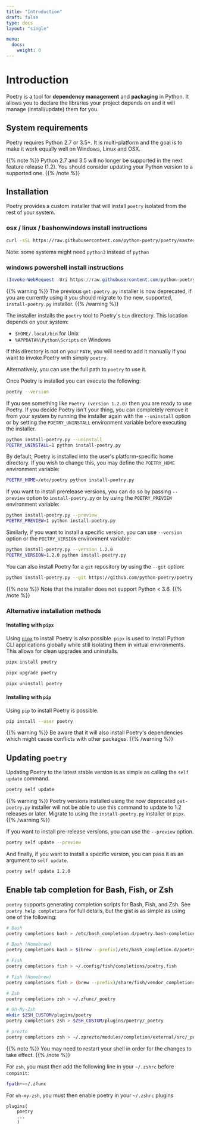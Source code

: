 ```yaml
---
title: "Introduction"
draft: false
type: docs
layout: "single"

menu:
  docs:
    weight: 0
---
```


# Introduction

Poetry is a tool for **dependency management** and **packaging** in Python.
It allows you to declare the libraries your project depends on and it will manage (install/update) them for you.


## System requirements

Poetry requires Python 2.7 or 3.5+. It is multi-platform and the goal is to make it work equally well
on Windows, Linux and OSX.

{{% note %}}
Python 2.7 and 3.5 will no longer be supported in the next feature release (1.2).
You should consider updating your Python version to a supported one.
{{% /note %}}

## Installation

Poetry provides a custom installer that will install `poetry` isolated
from the rest of your system.

### osx / linux / bashonwindows install instructions
```bash
curl -sSL https://raw.githubusercontent.com/python-poetry/poetry/master/install-poetry.py | python -
```
Note: some systems might need `python3` instead of `python`

### windows powershell install instructions
```powershell
(Invoke-WebRequest -Uri https://raw.githubusercontent.com/python-poetry/poetry/master/install-poetry.py -UseBasicParsing).Content | python -
```

{{% warning %}}
The previous `get-poetry.py` installer is now deprecated, if you are currently using it
you should migrate to the new, supported, `install-poetry.py` installer.
{{% /warning %}}

The installer installs the `poetry` tool to Poetry's `bin` directory. This location depends on your system:

- `$HOME/.local/bin` for Unix
- `%APPDATA%\Python\Scripts` on Windows

If this directory is not on your `PATH`, you will need to add it manually
if you want to invoke Poetry with simply `poetry`.

Alternatively, you can use the full path to `poetry` to use it.

Once Poetry is installed you can execute the following:

```bash
poetry --version
```

If you see something like `Poetry (version 1.2.0)` then you are ready to use Poetry.
If you decide Poetry isn't your thing, you can completely remove it from your system
by running the installer again with the `--uninstall` option or by setting
the `POETRY_UNINSTALL` environment variable before executing the installer.

```bash
python install-poetry.py --uninstall
POETRY_UNINSTALL=1 python install-poetry.py
```

By default, Poetry is installed into the user's platform-specific home directory.
If you wish to change this, you may define the `POETRY_HOME` environment variable:

```bash
POETRY_HOME=/etc/poetry python install-poetry.py
```

If you want to install prerelease versions, you can do so by passing `--preview` option to `install-poetry.py`
or by using the `POETRY_PREVIEW` environment variable:

```bash
python install-poetry.py --preview
POETRY_PREVIEW=1 python install-poetry.py
```

Similarly, if you want to install a specific version, you can use `--version` option or the `POETRY_VERSION`
environment variable:

```bash
python install-poetry.py --version 1.2.0
POETRY_VERSION=1.2.0 python install-poetry.py
```

You can also install Poetry for a `git` repository by using the `--git` option:

```bash
python install-poetry.py --git https://github.com/python-poetry/poetry.git@master
````

{{% note %}}
Note that the installer does not support Python < 3.6.
{{% /note %}}


### Alternative installation methods

#### Installing with `pipx`

Using [`pipx`](https://github.com/pipxproject/pipx) to install Poetry is also possible.
`pipx` is used to install Python CLI applications globally while still isolating them in virtual environments.
This allows for clean upgrades and uninstalls.

```bash
pipx install poetry
```

```bash
pipx upgrade poetry
```

```bash
pipx uninstall poetry
```


#### Installing with `pip`

Using `pip` to install Poetry is possible.

```bash
pip install --user poetry
```

{{% warning %}}
Be aware that it will also install Poetry's dependencies
which might cause conflicts with other packages.
{{% /warning %}}

## Updating `poetry`

Updating Poetry to the latest stable version is as simple as calling the `self update` command.

```bash
poetry self update
```

{{% warning %}}
Poetry versions installed using the now deprecated `get-poetry.py` installer will not be able to use this
command to update to 1.2 releases or later. Migrate to using the `install-poetry.py` installer or `pipx`.
{{% /warning %}}

If you want to install pre-release versions, you can use the `--preview` option.

```bash
poetry self update --preview
```

And finally, if you want to install a specific version, you can pass it as an argument
to `self update`.

```bash
poetry self update 1.2.0
```


## Enable tab completion for Bash, Fish, or Zsh

`poetry` supports generating completion scripts for Bash, Fish, and Zsh.
See `poetry help completions` for full details, but the gist is as simple as using one of the following:


```bash
# Bash
poetry completions bash > /etc/bash_completion.d/poetry.bash-completion

# Bash (Homebrew)
poetry completions bash > $(brew --prefix)/etc/bash_completion.d/poetry.bash-completion

# Fish
poetry completions fish > ~/.config/fish/completions/poetry.fish

# Fish (Homebrew)
poetry completions fish > (brew --prefix)/share/fish/vendor_completions.d/poetry.fish

# Zsh
poetry completions zsh > ~/.zfunc/_poetry

# Oh-My-Zsh
mkdir $ZSH_CUSTOM/plugins/poetry
poetry completions zsh > $ZSH_CUSTOM/plugins/poetry/_poetry

# prezto
poetry completions zsh > ~/.zprezto/modules/completion/external/src/_poetry

```

{{% note %}}
You may need to restart your shell in order for the changes to take effect.
{{% /note %}}

For `zsh`, you must then add the following line in your `~/.zshrc` before `compinit`:

```bash
fpath+=~/.zfunc
```

For `oh-my-zsh`, you must then enable poetry in your `~/.zshrc` plugins

```text
plugins(
	poetry
	...
	)
```
